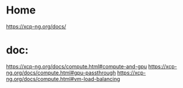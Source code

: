 # Home
https://xcp-ng.org/docs/

# doc:
https://xcp-ng.org/docs/compute.html#compute-and-gpu
https://xcp-ng.org/docs/compute.html#gpu-passthrough
https://xcp-ng.org/docs/compute.html#vm-load-balancing
